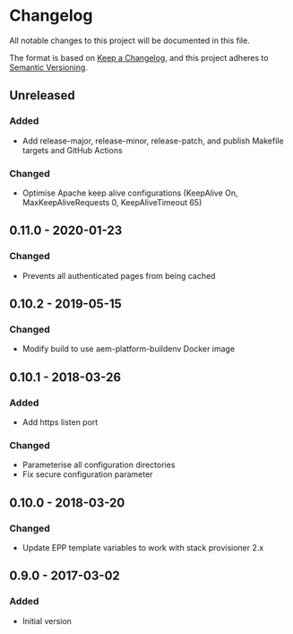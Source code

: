 # Changelog

All notable changes to this project will be documented in this file.

The format is based on [Keep a Changelog](https://keepachangelog.com/en/1.0.0/),
and this project adheres to [Semantic Versioning](https://semver.org/spec/v2.0.0.html).

## Unreleased

### Added
- Add release-major, release-minor, release-patch, and publish Makefile targets and GitHub Actions

### Changed
- Optimise Apache keep alive configurations (KeepAlive On, MaxKeepAliveRequests 0, KeepAliveTimeout 65)

## 0.11.0 - 2020-01-23
### Changed
- Prevents all authenticated pages from being cached

## 0.10.2 - 2019-05-15
### Changed
- Modify build to use aem-platform-buildenv Docker image

## 0.10.1 - 2018-03-26
### Added
- Add https listen port

### Changed
- Parameterise all configuration directories
- Fix secure configuration parameter

## 0.10.0 - 2018-03-20
### Changed
- Update EPP template variables to work with stack provisioner 2.x

## 0.9.0 - 2017-03-02
### Added
- Initial version
